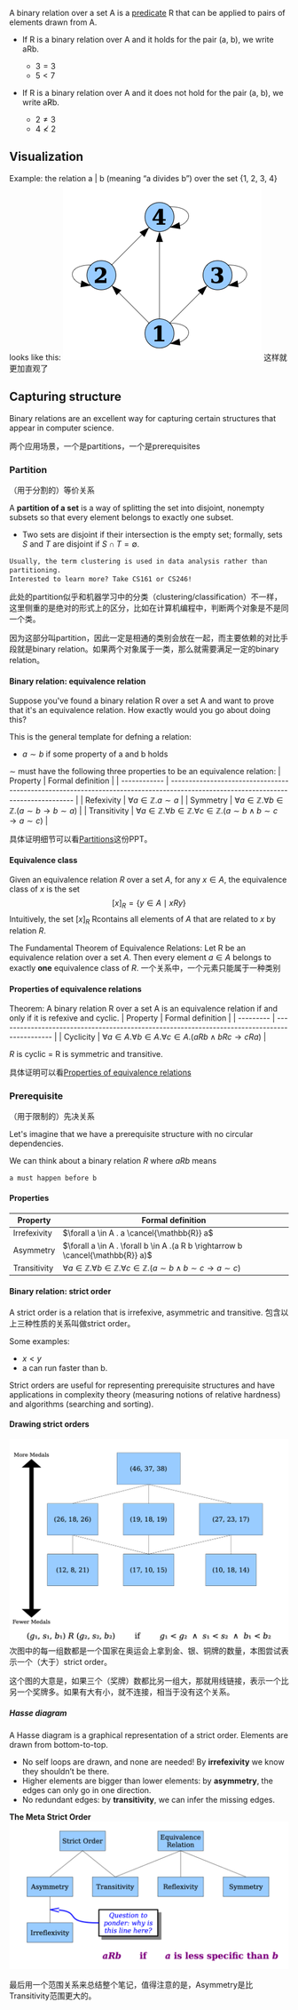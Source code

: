 
A binary relation over a set A is a [predicate](../../../../1.%20Philosophy/Logic/Systems%20of%20logic/Formal%20Logic/Classical%20Logic/First-order%20logic/Predicate.md) R that can be applied to pairs of elements drawn from A.

- If R is a binary relation over A and it holds for the pair (a, b), we write aRb.
	- $3=3$
	- $5<7$

- If R is a binary relation over A and it does not hold for the pair (a, b), we write aR̸b.
	- $2 \ne 3$
	- $4 \nless 2$

## Visualization

Example: the relation a | b (meaning “a divides b”) over the set {1, 2, 3, 4} looks like this:
![Visualizing relations](../../../../Attachments/2.%20Mathematics/4.%20Discrete%20mathematics/Order%20theory/Key%20concepts/Visualizing%20relations.png)
这样就更加直观了

## Capturing structure

Binary relations are an excellent way for capturing certain structures that appear in computer science.

两个应用场景，一个是partitions，一个是prerequisites

### Partition
（用于分割的）等价关系

A **partition of a set** is a way of splitting the set into disjoint, nonempty subsets so that every element belongs to exactly one subset.
- Two sets are disjoint if their intersection is the empty set; formally, sets $S$ and $T$ are disjoint if $S\cap T = \emptyset$.

```
Usually, the term clustering is used in data analysis rather than partitioning.
Interested to learn more? Take CS161 or CS246!
```
此处的partition似乎和机器学习中的分类（clustering/classification）不一样，这里侧重的是绝对的形式上的区分，比如在计算机编程中，判断两个对象是不是同一个类。

因为这部分叫partition，因此一定是相通的类别会放在一起，而主要依赖的对比手段就是binary relation。如果两个对象属于一类，那么就需要满足一定的binary relation。

#### Binary relation: equivalence relation

Suppose you've found a binary relation R over a set A and want to prove that it's an equivalence relation.
How exactly would you go about doing this?

This is the general template for defning a relation:
- $a \sim b$ if some property of a and b holds

$\sim$ must have the following three properties to be an equivalence relation:
| Property     | Formal definition                                                                                                                 |
| ------------ | --------------------------------------------------------------------------------------------------------------------------------- |
| Refexivity   | $∀a ∈ ℤ. a \sim a$                                                                                                                |
| Symmetry     | $\forall a \in \mathbb{Z} . \forall b \in \mathbb{Z} .(a \sim b \rightarrow b \sim a)$                                            |
| Transitivity | $\forall a \in \mathbb{Z} . \forall b \in \mathbb{Z} . \forall c \in \mathbb{Z} .(a \sim b \wedge b \sim c \rightarrow a \sim c)$ | 

具体证明细节可以看[Partitions](../../../../Attachments/2.%20Mathematics/4.%20Discrete%20mathematics/Order%20theory/Key%20concepts/Partitions.pdf)这份PPT。

#### Equivalence class

Given an equivalence relation $R$ over a set $A$, for any $x \in A$, the equivalence class of $x$ is the set
$$[x]_{R}=\{y \in A \mid x R y\}$$
Intuitively, the set $[x]_{R}$ Rcontains all elements of $A$ that are related to $x$ by relation $R$.

The Fundamental Theorem of Equivalence Relations: Let R be an equivalence relation over a set $A$. Then every element $a \in A$ belongs to exactly **one** equivalence class of $R$.
一个关系中，一个元素只能属于一种类别

#### Properties of equivalence relations

Theorem: A binary relation R over a set A is an equivalence relation if and only if it is refexive and cyclic.
| Property  | Formal definition                                                                             |
| --------- | --------------------------------------------------------------------------------------------- |
| Cyclicity | $\forall a \in A . \forall b \in A . \forall c \in A .(a R b \wedge b R c \rightarrow c R a)$ | 

$R$ is cyclic = R is symmetric and transitive.

具体证明可以看[Properties of equivalence relations](../../../../Attachments/2.%20Mathematics/4.%20Discrete%20mathematics/Order%20theory/Key%20concepts/Properties%20of%20equivalence%20relations.pdf)

### Prerequisite
（用于限制的）先决关系

Let's imagine that we have a prerequisite structure with no circular dependencies.

We can think about a binary relation $R$ where $aRb$ means
```
a must happen before b
```

#### Properties

| Property     | Formal definition                                                                                                                 |
| ------------ | --------------------------------------------------------------------------------------------------------------------------------- |
| Irrefexivity | $\forall a \in A . a \cancel{\mathbb{R}} a$                                                                                       |
| Asymmetry    | $\forall a \in A . \forall b \in A .(a R b \rightarrow b \cancel{\mathbb{R}} a)$                                                  | 
| Transitivity | $\forall a \in \mathbb{Z} . \forall b \in \mathbb{Z} . \forall c \in \mathbb{Z} .(a \sim b \wedge b \sim c \rightarrow a \sim c)$ |

#### Binary relation: strict order

A strict order is a relation that is irrefexive, asymmetric and transitive.
包含以上三种性质的关系叫做strict order。

Some examples:
- $x < y$
- a can run faster than b.

Strict orders are useful for representing prerequisite structures and have applications in complexity theory (measuring notions of relative hardness) and algorithms (searching and sorting).

#### Drawing strict orders

![600](../../../../Attachments/2.%20Mathematics/4.%20Discrete%20mathematics/Order%20theory/Key%20concepts/Hasse%20diagram.png)
次图中的每一组数都是一个国家在奥运会上拿到金、银、铜牌的数量，本图尝试表示一个（大于）strict order。

这个图的大意是，如果三个（奖牌）数都比另一组大，那就用线链接，表示一个比另一个奖牌多。如果有大有小，就不连接，相当于没有这个关系。

##### Hasse diagram

A Hasse diagram is a graphical representation of a strict order.
Elements are drawn from bottom-to-top.

- No self loops are drawn, and none are needed! By **irrefexivity** we know they shouldn’t be there.
- Higher elements are bigger than lower elements: by **asymmetry**, the edges can only go in one direction.
- No redundant edges: by **transitivity**, we can infer the missing edges.

**The Meta Strict Order**
![The meta strict order](../../../../Attachments/2.%20Mathematics/4.%20Discrete%20mathematics/Order%20theory/Key%20concepts/The%20meta%20strict%20order.png)

最后用一个范围关系来总结整个笔记，值得注意的是，Asymmetry是比Transitivity范围更大的。